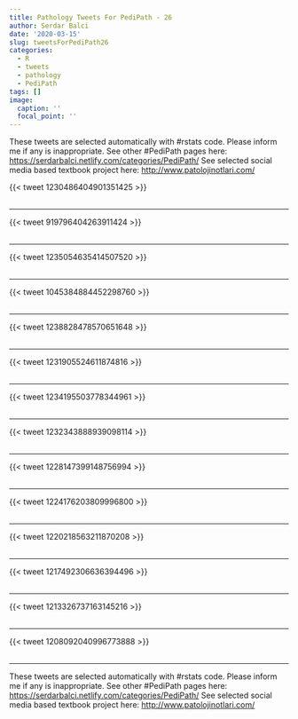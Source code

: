 ```yaml
---
title: Pathology Tweets For PediPath - 26
author: Serdar Balci
date: '2020-03-15'
slug: tweetsForPediPath26
categories:
  - R
  - tweets
  - pathology
  - PediPath
tags: []
image:
  caption: ''
  focal_point: ''
---
```



These tweets are selected automatically with #rstats code. Please inform me if any is inappropriate.
See other #PediPath pages here: https://serdarbalci.netlify.com/categories/PediPath/ 
See selected social media based textbook project here: http://www.patolojinotlari.com/

{{< tweet 1230486404901351425 >}}
<br>
<br>
<hr>
{{< tweet 919796404263911424 >}}
<br>
<br>
<hr>
{{< tweet 1235054635414507520 >}}
<br>
<br>
<hr>
{{< tweet 1045384884452298760 >}}
<br>
<br>
<hr>
{{< tweet 1238828478570651648 >}}
<br>
<br>
<hr>
{{< tweet 1231905524611874816 >}}
<br>
<br>
<hr>
{{< tweet 1234195503778344961 >}}
<br>
<br>
<hr>
{{< tweet 1232343888939098114 >}}
<br>
<br>
<hr>
{{< tweet 1228147399148756994 >}}
<br>
<br>
<hr>
{{< tweet 1224176203809996800 >}}
<br>
<br>
<hr>
{{< tweet 1220218563211870208 >}}
<br>
<br>
<hr>
{{< tweet 1217492306636394496 >}}
<br>
<br>
<hr>
{{< tweet 1213326737163145216 >}}
<br>
<br>
<hr>
{{< tweet 1208092040996773888 >}}
<br>
<br>
<hr>


These tweets are selected automatically with #rstats code. Please inform me if any is inappropriate.
See other #PediPath pages here: https://serdarbalci.netlify.com/categories/PediPath/ 
See selected social media based textbook project here: http://www.patolojinotlari.com/
